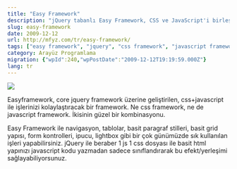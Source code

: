 ```yaml
---
title: "Easy Framework"
description: "jQuery tabanlı Easy Framework, CSS ve JavaScript'i birleştirerek navigasyon, tablo, grid, form ve lightbox gibi arayüz elemanlarının kolayca oluşturulmasını sağlar."
slug: easy-framework
date: 2009-12-12
url: http://mfyz.com/tr/easy-framework/
tags: ["easy framework", "jquery", "css framework", "javascript framework", "arayüz geliştirme"]
category: Arayüz Programlama
migration: {"wpId":240,"wpPostDate":"2009-12-12T19:19:59.000Z"}
lang: tr
---
```


![](/images/archive/tr/2009/12/easyframework-300x58.jpg)

Easyframework, core jquery framework üzerine geliştirilen, css+javascript ile işlerinizi kolaylaştıracak bir framework. Ne css framework, ne de javascript framework. İkisinin güzel bir kombinasyonu.

Easy Framework ile navigasyon, tablolar, basit paragraf stilleri, basit grid yapısı, form kontrolleri, ipucu, lightbox gibi bir çok günümüzde sık kullanılan işleri yapabilirsiniz. jQuery ile beraber 1 js 1 css dosyası ile basit html yapınızı javascript kodu yazmadan sadece sınıflandırarak bu efekt/yerleşimi sağlayabiliyorsunuz.